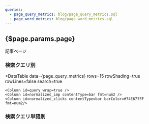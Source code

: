 ```yaml
---
queries:
  - page_query_metrics: blog/page_query_metrics.sql
  - page_word_metrics: blog/page_word_metrics.sql
---
```


## {$page.params.page}

<BigLink href={$page_query_metrics[0].url}>記事ページ</BigLink>

### 検索クエリ別

<DataTable
    data={page_query_metrics}
    rows=15
    rowShading=true
    rowLines=false
    search=true
>
	<Column id=query wrap=true />
	<Column id=normalized_imp contentType=bar fmt=num2 />
	<Column id=normalized_clicks contentType=bar barColor=#74E677FF fmt=num2/>
</DataTable>



### 検索クエリ単語別

<DataTable
    data={page_word_metrics}
    rowShading=true
    rowLines=false
    search=true
    link=url
/>

<ScatterPlot 
    data={page_word_metrics}
    x=normalized_imp
    y=normalized_clicks
    series=query_word
    xFmt=num2
    yFmt=num2
    yMin=0
    yMax=1
    xMin=0
    xMax=1
/>
